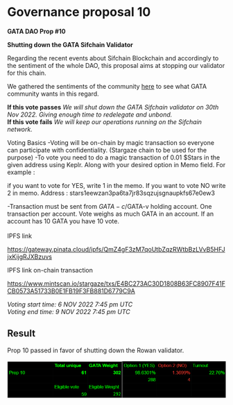 # Governance proposal 10

**GATA DAO Prop #10**

**Shutting down the GATA Sifchain Validator**

Regarding the recent events about Sifchain Blockchain and accordingly to the sentiment of the whole DAO, this proposal aims at stopping our validator for this chain.

We gathered the sentiments of the community [here](https://discord.com/channels/934972959913820160/938623903796981770/1038128273802149948) to see what GATA community wants in this regard.&#x20;

**If this vote passes** _We will shut down the GATA Sifchain validator on 30th Nov 2022. Giving enough time to redelegate and unbond._\
&#x20;**If this vote fails** _We will keep our operations running on the Sifchain network._

Voting Basics -Voting will be on-chain by magic transaction so everyone can participate with confidentiality. (Stargaze chain to be used for the purpose) -To vote you need to do a magic transaction of 0.01 $Stars in the given address using Keplr. Along with your desired option in Memo field. For example :

if you want to vote for YES, write 1 in the memo. If you want to vote NO write 2 in memo. Address : stars1eewzan3pa6ta7jr83sqzujsgnaupkfs67e0ew3

\-Transaction must be sent from $GATA-c/$GATA-v holding account. One transaction per account. Vote weighs as much GATA in an account. If an account has 10 GATA you have 10 vote.\
\
IPFS link

https://gateway.pinata.cloud/ipfs/QmZ4gF3zM7qoUtbZqzRWtbBzLVvB5HFJjxKijgRJXBzuvs

IPFS link on-chain transaction

https://www.mintscan.io/stargaze/txs/E4BC273AC30D1808B63FC8907F41FCB0573A51733B0E1FB19F3FB881D6779C9A

_Voting start time: 6 NOV 2022 7:45 pm UTC_\
_Voting end time: 9 NOV 2022 7:45 pm UTC_

## Result&#x20;

Prop 10 passed in favor of shutting down the Rowan validator. \
\
![](<../../../../.gitbook/assets/image (23).png>)
